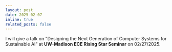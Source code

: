 ```yaml
---
layout: post
date: 2025-02-07
inline: true
related_posts: false
---
```


I will give a talk on "Designing the Next Generation of Computer Systems for Sustainable AI" at **UW-Madison ECE Rising Star Seminar** on 02/27/2025. 